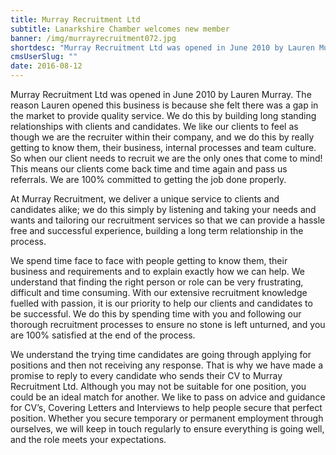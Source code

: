 ```yaml
---
title: Murray Recruitment Ltd
subtitle: Lanarkshire Chamber welcomes new member
banner: /img/murrayrecruitment072.jpg
shortdesc: "Murray Recruitment Ltd was opened in June 2010 by Lauren Murray. The reason Lauren opened this business is because she felt there was a gap in the market to provide quality service.    "
cmsUserSlug: ""
date: 2016-08-12 
---
```


Murray Recruitment Ltd was opened in June 2010 by Lauren Murray. The reason Lauren opened this business is because she felt there was a gap in the market to provide quality service. We do this by building long standing relationships with clients and candidates. We like our clients to feel as though we are the recruiter within their company, and we do this by really getting to know them, their business, internal processes and team culture. So when our client needs to recruit we are the only ones that come to mind! This means our clients come back time and time again and pass us referrals. We are 100% committed to getting the job done properly.

 At Murray Recruitment, we deliver a unique service to clients and candidates alike; we do this simply by listening and taking your needs and wants and tailoring our recruitment services so that we can provide a hassle free and successful experience, building a long term relationship in the process.

We spend time face to face with people getting to know them, their business and requirements and to explain exactly how we can help. We understand that finding the right person or role can be very frustrating, difficult and time consuming. With our extensive recruitment knowledge fuelled with passion, it is our priority to help our clients and candidates to be successful. We do this by spending time with you and following our thorough recruitment processes to ensure no stone is left unturned, and you are 100% satisfied at the end of the process.

We understand the trying time candidates are going through applying for positions and then not receiving any response. That is why we have made a promise to reply to every candidate who sends their CV to Murray Recruitment Ltd. Although you may not be suitable for one position, you could be an ideal match for another. We like to pass on advice and guidance for CV’s, Covering Letters and Interviews to help people secure that perfect position. Whether you secure temporary or permanent employment through ourselves, we will keep in touch regularly to ensure everything is going well, and the role meets your expectations.
